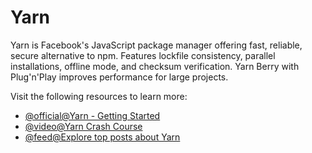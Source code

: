 # Yarn

Yarn is Facebook's JavaScript package manager offering fast, reliable, secure alternative to npm. Features lockfile consistency, parallel installations, offline mode, and checksum verification. Yarn Berry with Plug'n'Play improves performance for large projects.

Visit the following resources to learn more:

- [@official@Yarn - Getting Started](https://yarnpkg.com/en/docs/getting-started)
- [@video@Yarn Crash Course](https://www.youtube.com/watch?v=g9_6KmiBISk)
- [@feed@Explore top posts about Yarn](https://app.daily.dev/tags/yarn?ref=roadmapsh)